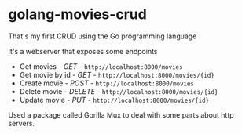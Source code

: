 # golang-movies-crud
That's my first CRUD using the Go programming language

It's a webserver that exposes some endpoints

- Get movies - *GET* - `http://localhost:8000/movies`
- Get movie by id - *GET* - `http://localhost:8000/movies/{id}`
- Create movie - *POST* - `http://localhost:8000/movies`
- Delete movie - *DELETE* - `http://localhost:8000/movies/{id}`
- Update movie - *PUT* - `http://localhost:8000/movies/{id}`

Used a package called Gorilla Mux to deal with some parts about http servers.
